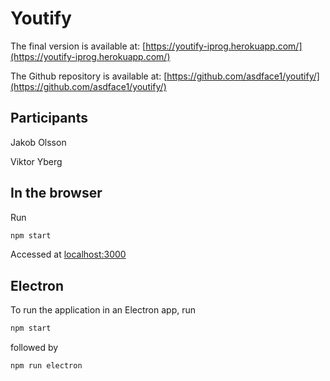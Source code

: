# Youtify
The final version is available at: [https://youtify-iprog.herokuapp.com/](https://youtify-iprog.herokuapp.com/)

The Github repository is available at:
[https://github.com/asdface1/youtify/](https://github.com/asdface1/youtify/) 

## Participants
Jakob Olsson

Viktor Yberg

## In the browser
Run
```sh
npm start
```
Accessed at [localhost:3000](localhost:3000)

## Electron
To run the application in an Electron app, run
```sh
npm start
```
followed by
```sh
npm run electron
```
